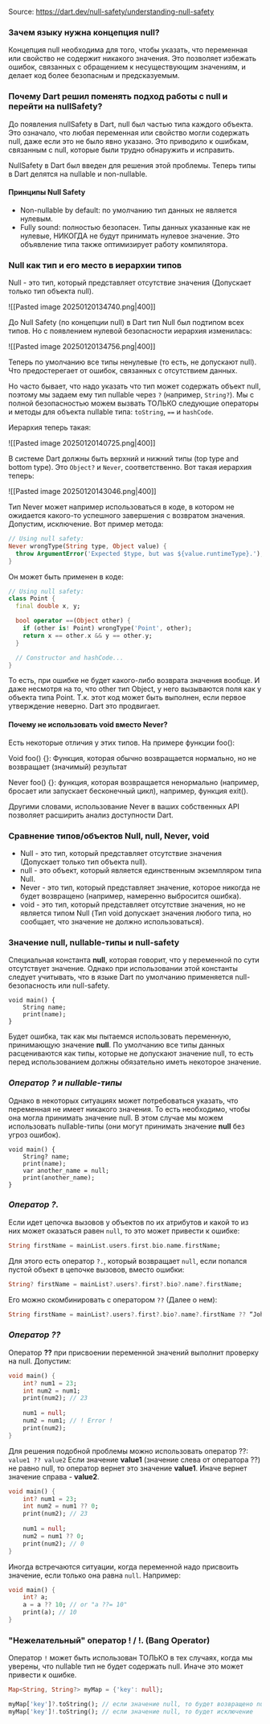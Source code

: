 
Source: https://dart.dev/null-safety/understanding-null-safety

### **Зачем языку нужна концепция null?**

Концепция null необходима для того, чтобы указать, что переменная или свойство не содержит никакого значения. Это позволяет избежать ошибок, связанных с обращением к несуществующим значениям, и делает код более безопасным и предсказуемым.

### **Почему Dart решил поменять подход работы с null и перейти на nullSafety?**

До появления nullSafety в Dart, null был частью типа каждого объекта. Это означало, что любая переменная или свойство могли содержать null, даже если это не было явно указано. Это приводило к ошибкам, связанным с null, которые были трудно обнаружить и исправить.

NullSafety в Dart был введен для решения этой проблемы. Теперь типы в Dart делятся на nullable и non-nullable.

#### Принципы Null Safety

- Non-nullable by default: по умолчанию тип данных не является нулевым.
- Fully sound: полностью безопасен. Типы данных указанные как не нулевые, НИКОГДА не будут принимать нулевое значение. Это объявление типа также оптимизирует работу компилятора.

### **Null как тип и его место в иерархии типов**

Null - это тип, который представляет отсутствие значения (Допускает только тип объекта null).

![[Pasted image 20250120134740.png|400]]

До Null Safety (по концепции null) в Dart тип Null был подтипом всех типов. Но с появлением нулевой безопасности иерархия изменилась: 

![[Pasted image 20250120134756.png|400]]

Теперь по умолчанию все типы ненулевые (то есть, не допускают null). Что предостерегает от ошибок, связанных с отсутствием данных.

Но часто бывает, что надо указать что тип может содержать объект null, поэтому мы задаем ему тип nullable через `?` (например, `String?`). Мы с полной безопасностью можем вызвать ТОЛЬКО следующие операторы и методы для объекта nullable типа: `toString`, `==` и `hashCode`.

Иерархия теперь такая:

![[Pasted image 20250120140725.png|400]]

В системе Dart должны быть верхний и нижний типы (top type and bottom type). Это `Object?` и  `Never`, соответственно. Вот такая иерархия теперь:

![[Pasted image 20250120143046.png|400]]

Тип Never может например использоваться в коде, в котором не ожидается какого-то успешного завершения с возвратом значения. Допустим, исключение. Вот пример метода:

```dart
// Using null safety:
Never wrongType(String type, Object value) {
  throw ArgumentError('Expected $type, but was ${value.runtimeType}.');
}
```

Он может быть применен в коде:

```dart
// Using null safety:
class Point {
  final double x, y;

  bool operator ==(Object other) {
    if (other is! Point) wrongType('Point', other);
    return x == other.x && y == other.y;
  }

  // Constructor and hashCode...
}
```

То есть, при ошибке не будет какого-либо возврата значения вообще. И даже несмотря на то, что other тип Object, у него вызываются поля как у объекта типа Point. Т.к. этот код может быть выполнен, если первое утверждение неверно. Dart это продвигает.

#### Почему не использовать void вместо Never?

Есть некоторые отличия у этих типов. На примере функции foo():

Void foo() {}: Функция, которая обычно возвращается нормально, но не возвращает (значимый) результат

Never foo() {}: функция, которая возвращается ненормально (например, бросает или запускает бесконечный цикл), например, функция exit().

Другими словами, использование Never в ваших собственных API позволяет расширить анализ доступности Dart.

### **Сравнение типов/объектов Null, null, Never, void**

- Null - это тип, который представляет отсутствие значения (Допускает только тип объекта null).
- null - это объект, который является единственным экземпляром типа Null.
- Never - это тип, который представляет значение, которое никогда не будет возвращено (например, намеренно выбросится ошибка).
- void - это тип, который представляет отсутствие значения, но не является типом Null (Тип void допускает значения любого типа, но сообщает, что значение не должно использоваться).

### Значение null, nullable-типы и null-safety


Специальная константа **null**, которая говорит, что у переменной по сути отсутствует значение. Однако при использовании этой константы следует учитывать, что в языке Dart по умолчанию применяется null-безопасность или null-safety.
```run-dart
void main() {
	String name;
	print(name);
}
```
Будет ошибка, так как мы пытаемся использовать переменную, принимающую значение **null**. По умолчанию все типы данных расцениваются как типы, которые не допускают значение null, то есть перед использованием должны обязательно иметь некоторое значение.

### *Оператор ? и nullable-типы*

Однако в некоторых ситуациях может потребоваться указать, что переменная не имеет никакого значения. То есть необходимо, чтобы она могла принимать значение null. В этом случае мы можем использовать nullable-типы (они могут принимать значение **null** без угроз ошибок).
```run-dart
void main() {
	String? name;
	print(name);
	var another_name = null;
	print(another_name);
}
```

### *Оператор ?.*

Если идет цепочка вызовов у объектов по их атрибутов и какой то из них может оказаться равен `null`, то это может привести к ошибке:
```dart
String firstName = mainList.users.first.bio.name.firstName;
```

Для этого есть оператор `?.`, который возвращает `null`, если попался пустой объект в цепочке вызовов, вместо ошибки:
```dart
String? firstName = mainList?.users?.first?.bio?.name?.firstName;
```

Его можно скомбинировать с оператором `??` (Далее о нем):
```dart
String firstName = mainList?.users?.first?.bio?.name?.firstName ?? “John”;
```

### *Оператор ??*

Оператор **??** при присвоении переменной значений выполнит проверку на null.
Допустим:
```dart
void main() {
	int? num1 = 23;
	int num2 = num1;
	print(num2); // 23
	
	num1 = null;
	num2 = num1; // ! Error !
	print(num2);
}
```
Для решения подобной проблемы можно использовать оператор ??:
`value1 ?? value2`
Если значение **value1** (значение слева от оператора ??) не равно null, то оператор вернет это значение **value1**. Иначе вернет значение справа - **value2**.
```dart
void main() {
	int? num1 = 23;
	int num2 = num1 ?? 0;
	print(num2); // 23
	
	num1 = null;
	num2 = num1 ?? 0;
	print(num2); // 0
}
```
Иногда встречаются ситуации, когда переменной надо присвоить значение, если только она равна `null`. Например:
```dart
void main() {
	int? a;
	a = a ?? 10; // or "a ??= 10"
	print(a); // 10
}
```

### "Нежелательный" оператор ! / !. (Bang Operator)

Оператор `!` может быть использован ТОЛЬКО в тех случаях, когда мы уверены, что nullable тип не будет содержать null. Иначе это может привести к ошибке.

```dart
Map<String, String?> myMap = {'key': null};
```

```dart
myMap['key']?.toString(); // если значение null, то будет возвращено null
myMap['key']!.toString(); // если значение null, то будет исключение
```

